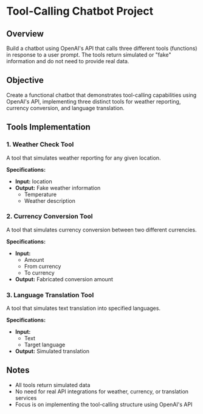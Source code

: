 # Tool-Calling Chatbot Project

## Overview

Build a chatbot using OpenAI's API that calls three different tools (functions) in response to a user prompt. The tools return simulated or "fake" information and do not need to provide real data.

## Objective

Create a functional chatbot that demonstrates tool-calling capabilities using OpenAI's API, implementing three distinct tools for weather reporting, currency conversion, and language translation.

## Tools Implementation

### 1. Weather Check Tool

A tool that simulates weather reporting for any given location.

**Specifications:**

-   **Input:** location
-   **Output:** Fake weather information
    -   Temperature
    -   Weather description

### 2. Currency Conversion Tool

A tool that simulates currency conversion between two different currencies.

**Specifications:**

-   **Input:**
    -   Amount
    -   From currency
    -   To currency
-   **Output:** Fabricated conversion amount

### 3. Language Translation Tool

A tool that simulates text translation into specified languages.

**Specifications:**

-   **Input:**
    -   Text
    -   Target language
-   **Output:** Simulated translation

## Notes

-   All tools return simulated data
-   No need for real API integrations for weather, currency, or translation services
-   Focus is on implementing the tool-calling structure using OpenAI's API
